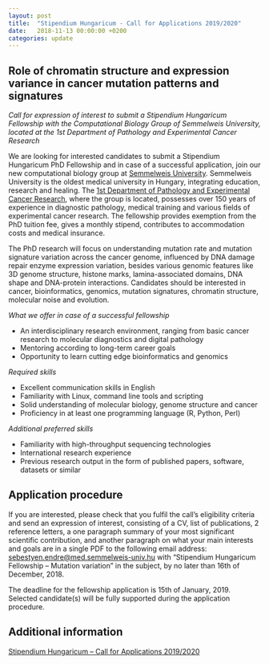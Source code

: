 ```yaml
---
layout: post
title:  "Stipendium Hungaricum - Call for Applications 2019/2020"
date:   2018-11-13 00:00:00 +0200
categories: update
---
```


## Role of chromatin structure and expression variance in cancer mutation patterns and signatures

*Call for expression of interest to submit a Stipendium Hungaricum Fellowship
with the Computational Biology Group of Semmelweis University, located at the
1st Department of Pathology and Experimental Cancer Research*

We are looking for interested candidates to submit a Stipendium Hungaricum PhD
Fellowship and in case of a successful application, join our new computational
biology group at [Semmelweis University](http://semmelweis.hu/). Semmelweis
University is the oldest medical university in Hungary, integrating education,
research and healing. The [1st Department of Pathology and Experimental Cancer
Research](http://semmelweis.hu/patologia1/en/), where the group is located,
possesses over 150 years of experience in diagnostic pathology, medical training
and various fields of experimental cancer research. The fellowship provides
exemption from the PhD tuition fee, gives a monthly stipend, contributes to
accommodation costs and medical insurance.

The PhD research will focus on understanding mutation rate and mutation
signature variation across the cancer genome, influenced by DNA damage repair
enzyme expression variation, besides various genomic features like 3D genome
structure, histone marks, lamina-associated domains, DNA shape and DNA-protein
interactions. Candidates should be interested in cancer, bioinformatics,
genomics, mutation signatures, chromatin structure, molecular noise and
evolution.

*What we offer in case of a successful fellowship*

* An interdisciplinary research environment, ranging from basic cancer research
  to molecular diagnostics and digital pathology
* Mentoring according to long-term career goals
* Opportunity to learn cutting edge bioinformatics and genomics

*Required skills*

* Excellent communication skills in English
* Familiarity with Linux, command line tools and scripting
* Solid understanding of molecular biology, genome structure and cancer
* Proficiency in at least one programming language (R, Python, Perl)

*Additional preferred skills*

* Familiarity with high-throughput sequencing technologies
* International research experience
* Previous research output in the form of published papers, software, datasets
  or similar

## Application procedure

If you are interested, please check that you fulfil the call’s eligibility
criteria and send an expression of interest, consisting of a CV, list of
publications, 2 reference letters, a one paragraph summary of your most
significant scientific contribution, and another paragraph on what your main
interests and goals are in a single PDF to the following email address:
[sebestyen.endre@med.semmelweis-univ.hu](mailto:sebestyen.endre@med.semmelweis-univ.hu)
with “Stipendium Hungaricum Fellowship – Mutation variation” in the subject, by
no later than 16th of December, 2018.

The deadline for the fellowship application is 15th of January, 2019. Selected
candidate(s) will be fully supported during the application procedure.

## Additional information

[Stipendium Hungaricum – Call for Applications 2019/2020](http://studyinhungary.hu/study-in-hungary/menu/stipendium-hungaricum-scholarship-programme/call-for-applications-2019-2020.html)
